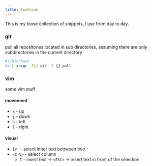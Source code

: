 ```yaml
---
title: Cookbook
---
```


This is my loose collection of snippets, I use from day to day.

### git 

pull all repositories located in sub directories, assuming there are only subdirectories in the current directory

```bash
#!/bin/bash
ls | xargs -I{} git -C {} pull
```

### vim

some vim stuff

#### movement

* `k` - up
* `j` - down
* `h` - left 
* `l` - right

#### visual

* `iv'` - select inner text bettween two `'` 
* `<C-V>` - select column
    * `I` - insert text -> `<ESC>` -> insert text in front of the selection
